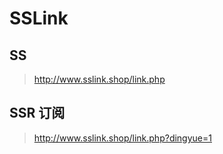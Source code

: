 # SSLink


## SS
> http://www.sslink.shop/link.php

## SSR 订阅
> http://www.sslink.shop/link.php?dingyue=1
